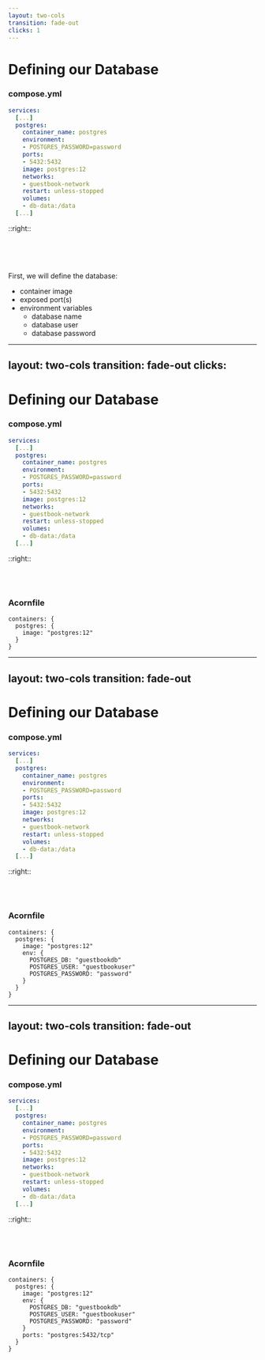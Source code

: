 ```yaml
---
layout: two-cols
transition: fade-out
clicks: 1
---
```


# Defining our Database

### compose.yml

```yaml {all|3-9} {maxHeight: '400px'}
services:
  [...]
  postgres:
    container_name: postgres
    environment:
    - POSTGRES_PASSWORD=password
    ports:
    - 5432:5432
    image: postgres:12
    networks:
    - guestbook-network
    restart: unless-stopped
    volumes:
    - db-data:/data
  [...]
```


::right::

<br />

<br /> 

<br />

First, we will define the database:

<v-click at=1>

- container image
- exposed port(s)
- environment variables
  - database name
  - database user
  - database password

</v-click>

---
layout: two-cols
transition: fade-out
clicks:
---

# Defining our Database

### compose.yml

```yaml {3,4,9} {maxHeight: '400px'}
services:
  [...]
  postgres:
    container_name: postgres
    environment:
    - POSTGRES_PASSWORD=password
    ports:
    - 5432:5432
    image: postgres:12
    networks:
    - guestbook-network
    restart: unless-stopped
    volumes:
    - db-data:/data
  [...]
```

::right::

<br />

<br />

### Acornfile

```cue {2-4} {maxHeight:'400px'}
containers: {
  postgres: {
    image: "postgres:12"
  }
}
```

---
layout: two-cols
transition: fade-out
---

# Defining our Database

### compose.yml

```yaml {3,5,6} {maxHeight: '400px'}
services:
  [...]
  postgres:
    container_name: postgres
    environment:
    - POSTGRES_PASSWORD=password
    ports:
    - 5432:5432
    image: postgres:12
    networks:
    - guestbook-network
    restart: unless-stopped
    volumes:
    - db-data:/data
  [...]
```

::right::

<br />

<br />

### Acornfile

```cue {2,4-9} {maxHeight:'400px'}
containers: {
  postgres: {
    image: "postgres:12"
    env: {
      POSTGRES_DB: "guestbookdb"
      POSTGRES_USER: "guestbookuser"
      POSTGRES_PASSWORD: "password"
    }
  }
}
```

---
layout: two-cols
transition: fade-out
---

# Defining our Database

### compose.yml

```yaml {3,7,8} {maxHeight: '400px'}
services:
  [...]
  postgres:
    container_name: postgres
    environment:
    - POSTGRES_PASSWORD=password
    ports:
    - 5432:5432
    image: postgres:12
    networks:
    - guestbook-network
    restart: unless-stopped
    volumes:
    - db-data:/data
  [...]
```

::right::

<br />

<br />

### Acornfile

```cue {2,9,10} {maxHeight:'400px'}
containers: {
  postgres: {
    image: "postgres:12"
    env: {
      POSTGRES_DB: "guestbookdb"
      POSTGRES_USER: "guestbookuser"
      POSTGRES_PASSWORD: "password"
    }
    ports: "postgres:5432/tcp"
  }
}
```
